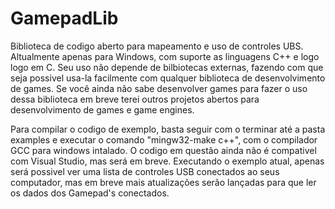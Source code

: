 # GamepadLib
Biblioteca de codigo aberto para mapeamento e uso de controles UBS. Altualmente apenas para Windows, com suporte as linguagens C++ e logo logo em C. Seu uso não depende de bilbiotecas externas, fazendo com que seja possivel usa-la facilmente com qualquer biblioteca de desenvolvimento de games. Se você ainda não sabe desenvolver games para fazer o uso dessa biblioteca em breve terei outros projetos abertos para desenvolvimento de games e game engines.

Para compilar o codigo de exemplo, basta seguir com o terminar até a pasta examples e executar o comando "mingw32-make c++", com o compilador GCC para windows intalado. O codigo em questão ainda não é compativel com Visual Studio, mas será em breve. Executando o exemplo atual, apenas será possivel ver uma lista de controles USB conectados ao seus computador, mas em breve mais atualizações serão lançadas para que ler os dados dos Gamepad's conectados.